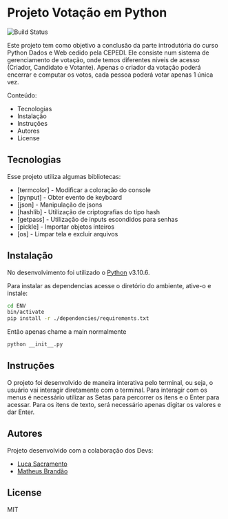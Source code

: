 # Projeto Votação em Python
![Build Status](https://travis-ci.org/joemccann/dillinger.svg?branch=master)

Este projeto tem como objetivo a conclusão da parte introdutória do curso Python Dados e Web cedido pela CEPEDI.
Ele consiste num sistema de gerenciamento de votação, onde temos diferentes níveis de acesso (Criador, Candidato e Votante). Apenas o criador da votação poderá encerrar e computar os votos, cada pessoa poderá votar apenas 1 única vez.

Conteúdo:
- Tecnologias
- Instalação
- Instruções
- Autores
- License

## Tecnologias

Esse projeto utiliza algumas bibliotecas:

- [termcolor] - Modificar a coloração do console
- [pynput] - Obter evento de keyboard
- [json] - Manipulação de jsons
- [hashlib] - Utilização de criptografias do tipo hash
- [getpass] - Utilização de inputs escondidos para senhas
- [pickle] - Importar objetos inteiros
- [os] - Limpar tela e excluir arquivos

## Instalação

No desenvolvimento foi utilizado o [Python](https://www.python.org/) v3.10.6.

Para instalar as dependencias acesse o diretório do ambiente, ative-o e instale:

```sh
cd ENV
bin/activate
pip install -r ./dependencies/requirements.txt
```

Então apenas chame a main normalmente

```sh
python __init__.py
```

## Instruções

O projeto foi desenvolvido de maneira interativa pelo terminal, ou seja, o usuário vai interagir diretamente com o terminal.
Para interagir com os menus é necessário utilizar as Setas para percorrer os itens e o Enter para acessar.
Para os itens de texto, será necessário apenas digitar os valores e dar Enter.

## Autores

Projeto desenvolvido com a colaboração dos Devs:

- [Luca Sacramento](https://github.com/lucasao98/)
- [Matheus Brandão](https://github.com/MatBrands)

## License

MIT
